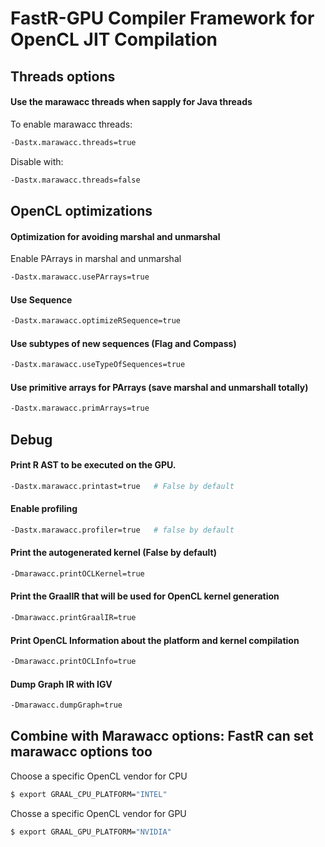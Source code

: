 # FastR-GPU Compiler Framework for OpenCL JIT Compilation

## Threads options

#### Use the marawacc threads when sapply for Java threads

To enable marawacc threads:

```bash
-Dastx.marawacc.threads=true 
```

Disable with: 

```bash
-Dastx.marawacc.threads=false
```

## OpenCL optimizations

#### Optimization for avoiding marshal and unmarshal

Enable PArrays in marshal and unmarshal

```bash
-Dastx.marawacc.usePArrays=true
```

#### Use Sequence

```bash
-Dastx.marawacc.optimizeRSequence=true
```

#### Use subtypes of new sequences (Flag and Compass)

```bash
-Dastx.marawacc.useTypeOfSequences=true
```

#### Use primitive arrays for PArrays (save marshal and unmarshall totally)

```bash
-Dastx.marawacc.primArrays=true
```


## Debug

#### Print R AST to be executed on the GPU.

```bash
-Dastx.marawacc.printast=true   # False by default
```

#### Enable profiling

```bash
-Dastx.marawacc.profiler=true   # false by default
```

#### Print the autogenerated kernel (False by default)

```bash
-Dmarawacc.printOCLKernel=true
```

#### Print the GraalIR that will be used for OpenCL kernel generation

```bash
-Dmarawacc.printGraalIR=true
```

#### Print OpenCL Information about the platform and kernel compilation

```bash
-Dmarawacc.printOCLInfo=true
```

#### Dump Graph IR with IGV 

```bash
-Dmarawacc.dumpGraph=true
```


## Combine with Marawacc options: FastR can set marawacc options too 

Choose a specific OpenCL vendor for CPU

```bash
$ export GRAAL_CPU_PLATFORM="INTEL"
```

Chosse a specific OpenCL vendor for GPU

```bash
$ export GRAAL_GPU_PLATFORM="NVIDIA"
```



